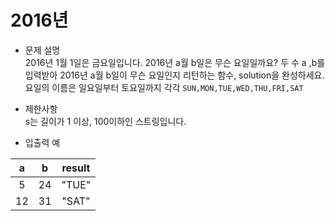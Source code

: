 # 2016년
* 문제 설명  
2016년 1월 1일은 금요일입니다. 2016년 a월 b일은 무슨 요일일까요? 두 수 a ,b를 입력받아 2016년 a월 b일이 무슨 요일인지 리턴하는 함수, 
solution을 완성하세요. 요일의 이름은 일요일부터 토요일까지 각각 `SUN,MON,TUE,WED,THU,FRI,SAT`

* 제한사항  
s는 길이가 1 이상, 100이하인 스트링입니다.
* 입출력 예

| a     |      b      |      result      |
|:-----:|:-----------:|:----------------:|
| 5     |24           |"TUE"             |
| 12    |31           |"SAT"             |